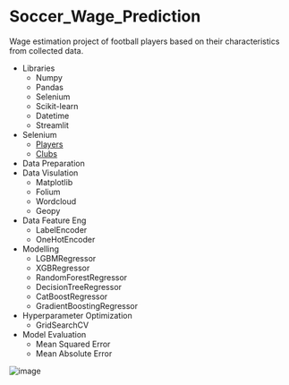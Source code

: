 # Soccer_Wage_Prediction
Wage estimation project of football players based on their characteristics from collected data.
* Libraries
  *	Numpy
  *	Pandas
  *	Selenium
  *	Scikit-learn
  *	Datetime
  *	Streamlit
* Selenium
  * [Players](https://fminside.net/players)
  * [Clubs](https://fminside.net/clubs)
* Data Preparation
* Data Visulation
  * Matplotlib
  * Folium
  * Wordcloud
  * Geopy
* Data Feature Eng
  * LabelEncoder
  * OneHotEncoder
* Modelling
  * LGBMRegressor
  * XGBRegressor
  * RandomForestRegressor
  * DecisionTreeRegressor
  * CatBoostRegressor
  * GradientBoostingRegressor
* Hyperparameter Optimization
  * GridSearchCV
* Model Evaluation
  * Mean Squared Error
  * Mean Absolute Error
  
![image](https://user-images.githubusercontent.com/108229954/186179491-4aee1660-ce09-4d30-83e1-12dc3ef54303.png)
